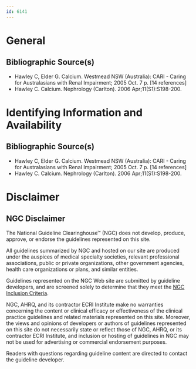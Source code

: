 ```yaml
---
id: 6141
---
```


# General

## Bibliographic Source(s)

- Hawley C, Elder G. Calcium. Westmead NSW (Australia): CARI - Caring for Australasians with Renal Impairment; 2005 Oct. 7 p. [14 references]
- Hawley C. Calcium. Nephrology (Carlton). 2006 Apr;11(S1):S198-200.

# Identifying Information and Availability

## Bibliographic Source(s)

- Hawley C, Elder G. Calcium. Westmead NSW (Australia): CARI - Caring for Australasians with Renal Impairment; 2005 Oct. 7 p. [14 references]
- Hawley C. Calcium. Nephrology (Carlton). 2006 Apr;11(S1):S198-200.

# Disclaimer

## NGC Disclaimer

The National Guideline Clearinghouse™ (NGC) does not develop, produce, approve, or endorse the guidelines represented on this site.

All guidelines summarized by NGC and hosted on our site are produced under the auspices of medical specialty societies, relevant professional associations, public or private organizations, other government agencies, health care organizations or plans, and similar entities.

Guidelines represented on the NGC Web site are submitted by guideline developers, and are screened solely to determine that they meet the [NGC Inclusion Criteria](/help-and-about/summaries/inclusion-criteria).

NGC, AHRQ, and its contractor ECRI Institute make no warranties concerning the content or clinical efficacy or effectiveness of the clinical practice guidelines and related materials represented on this site. Moreover, the views and opinions of developers or authors of guidelines represented on this site do not necessarily state or reflect those of NGC, AHRQ, or its contractor ECRI Institute, and inclusion or hosting of guidelines in NGC may not be used for advertising or commercial endorsement purposes.

Readers with questions regarding guideline content are directed to contact the guideline developer.

